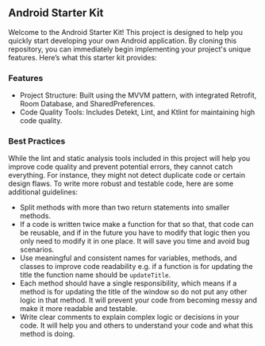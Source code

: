 ## Android Starter Kit

Welcome to the Android Starter Kit! This project is designed to help you quickly start developing
your own Android application. By cloning this repository, you can immediately begin implementing
your project's unique features. Here’s what this starter kit provides:

### Features
* Project Structure: Built using the MVVM pattern, with integrated Retrofit, Room Database, and SharedPreferences.
* Code Quality Tools: Includes Detekt, Lint, and Ktlint for maintaining high code quality.

### Best Practices

While the lint and static analysis tools included in this project will help you improve code
quality and prevent potential errors, they cannot catch everything.
For instance, they might not detect duplicate code or certain design flaws.
To write more robust and testable code, here are some additional guidelines:

* Split methods with more than two return statements into smaller methods.
* If a code is written twice make a function for that so that, that code can be reusable, and if in the future you have to modify that logic then you only need to modify it in one place. It will save you time and avoid bug scenarios.
* Use meaningful and consistent names for variables, methods, and classes to improve code readability e.g. if a function is for updating the title the function name should be `updateTitle`.
* Each method should have a single responsibility, which means if a method is for updating the title of the window so do not put any other logic in that method. It will prevent your code from becoming messy and make it more readable and testable.
* Write clear comments to explain complex logic or decisions in your code. It will help you and others to understand your code and what this method is doing.
